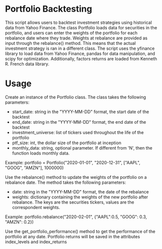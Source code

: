 # Portfolio Backtesting
This script allows users to backtest investment strategies using historical data from Yahoo Finance. The class Portfolio loads data for securities in the portfolio, and users can enter the weights of the portfolio for each rebalance date where they trade. Weights at rebalance are provided as input through the rebalance() method. This means that the actual investment strategy is ran in a different class. The script uses the yfinance library to load data from Yahoo Finance, pandas for data manipulation, and scipy for optimization. Additionally, factors returns are loaded from Kenneth R. French data library.

# Usage
Create an instance of the Portfolio class. The class takes the following parameters:

- start_date: string in the "YYYY-MM-DD" format, the start date of the backtest
- end_date: string in the "YYYY-MM-DD" format, the end date of the backtest
- investment_universe: list of tickers used throughout the life of the portfolio
- ptf_size: int, the dollar size of the portfolio at inception
- monthly_data: string, optional parameter. If different from 'N', then the function loads monthly data.

Example:
portfolio = Portfolio("2020-01-01", "2020-12-31", ["AAPL", "GOOG", "AMZN"], 1000000)

Use the rebalance() method to update the weights of the portfolio on a rebalance date. The method takes the following parameters:

- date: string in the "YYYY-MM-DD" format, the date of the rebalance
- weights: dictionary containing the weights of the new portfolio after rebalance. The keys are the securities tickers, values are the correspondent weights.

Example:
portfolio.rebalance("2020-02-01", {"AAPL":0.5, "GOOG": 0.3, "AMZN": 0.2})

Use the get_portfolio_performance() method to get the performance of the portfolio at any date. Portfolio returns will be saved in the attributes index_levels and index_returns

